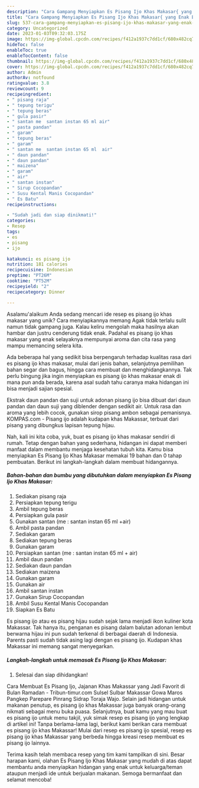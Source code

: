 ```yaml
---
description: "Cara Gampang Menyiapkan Es Pisang Ijo Khas Makasar{ yang Enak Banget"
title: "Cara Gampang Menyiapkan Es Pisang Ijo Khas Makasar{ yang Enak Banget"
slug: 537-cara-gampang-menyiapkan-es-pisang-ijo-khas-makasar-yang-enak-banget
category: Uncategorized
date: 2023-01-03T09:32:03.175Z
image: https://img-global.cpcdn.com/recipes/f412a1937c7dd1cf/680x482cq70/es-pisang-ijo-khas-makasar-foto-resep-utama.jpg
hideToc: false
enableToc: true
enableTocContent: false
thumbnail: https://img-global.cpcdn.com/recipes/f412a1937c7dd1cf/680x482cq70/es-pisang-ijo-khas-makasar-foto-resep-utama.jpg
cover: https://img-global.cpcdn.com/recipes/f412a1937c7dd1cf/680x482cq70/es-pisang-ijo-khas-makasar-foto-resep-utama.jpg
author: Admin
authorAv: notfound
ratingvalue: 3.8
reviewcount: 9
recipeingredient:
- " pisang raja"
- " tepung terigu"
- " tepung beras"
- " gula pasir"
- " santan me  santan instan 65 ml air"
- " pasta pandan"
- " garam"
- " tepung beras"
- " garam"
- " santan me  santan instan 65 ml  air"
- " daun pandan"
- " daun pandan"
- " maizena"
- " garam"
- " air"
- " santan instan"
- " Sirup Cocopandan"
- " Susu Kental Manis Cocopandan"
- " Es Batu"
recipeinstructions:

- "Sudah jadi dan siap dinikmati!"
categories:
- Resep
tags:
- es
- pisang
- ijo

katakunci: es pisang ijo 
nutrition: 181 calories
recipecuisine: Indonesian
preptime: "PT26M"
cooktime: "PT52M"
recipeyield: "2"
recipecategory: Dinner

---
```



Asalamu'alaikum Anda sedang mencari ide resep es pisang ijo khas makasar yang unik? Cara menyiapkannya memang Agak tidak terlalu sulit namun tidak gampang juga. Kalau keliru mengolah maka hasilnya akan hambar dan justru cenderung tidak enak. Padahal es pisang ijo khas makasar yang enak selayaknya mempunyai aroma dan cita rasa yang mampu memancing selera kita.


Ada beberapa hal yang sedikit bisa berpengaruh terhadap kualitas rasa dari es pisang ijo khas makasar, mulai dari jenis bahan, selanjutnya pemilihan bahan segar dan bagus, hingga cara membuat dan menghidangkannya. Tak perlu bingung jika ingin menyiapkan es pisang ijo khas makasar enak di mana pun anda berada, karena asal sudah tahu caranya maka hidangan ini bisa menjadi sajian spesial.

Ekstrak daun pandan dan suji untuk adonan pisang ijo bisa dibuat dari daun pandan dan daun suji yang diblender dengan sedikit air. Untuk rasa dan aroma yang lebih cocok, gunakan sirop pisang ambon sebagai pemanisnya. KOMPAS.com - Pisang ijo adalah kudapan khas Makassar, terbuat dari pisang yang dibungkus lapisan tepung hijau.


Nah, kali ini kita coba, yuk, buat es pisang ijo khas makasar sendiri di rumah. Tetap dengan bahan yang sederhana, hidangan ini dapat memberi manfaat dalam membantu menjaga kesehatan tubuh kita. Kamu bisa menyiapkan Es Pisang Ijo Khas Makasar memakai 19 bahan dan 0 tahap pembuatan. Berikut ini langkah-langkah dalam membuat hidangannya.

<!--inarticleads1-->

##### Bahan-bahan dan bumbu yang dibutuhkan dalam menyiapkan Es Pisang Ijo Khas Makasar:

1. Sediakan  pisang raja
1. Persiapkan  tepung terigu
1. Ambil  tepung beras
1. Persiapkan  gula pasir
1. Gunakan  santan (me : santan instan 65 ml +air)
1. Ambil  pasta pandan
1. Sediakan  garam
1. Sediakan  tepung beras
1. Gunakan  garam
1. Persiapkan  santan (me : santan instan 65 ml + air)
1. Ambil  daun pandan
1. Sediakan  daun pandan
1. Sediakan  maizena
1. Gunakan  garam
1. Gunakan  air
1. Ambil  santan instan
1. Gunakan  Sirup Cocopandan
1. Ambil  Susu Kental Manis Cocopandan
1. Siapkan  Es Batu


Es pisang ijo atau es pisang hijau sudah sejak lama menjadi ikon kuliner kota Makassar. Tak hanya itu, penganan es pisang dalam balutan adonan lembut berwarna hijau ini pun sudah terkenal di berbagai daerah di Indonesia. Parents pasti sudah tidak asing lagi dengan es pisang ijo. Kudapan khas Makassar ini memang sangat menyegarkan. 

<!--inarticleads2-->

##### Langkah-langkah untuk memasak Es Pisang Ijo Khas Makasar:


1. Selesai dan siap dihidangkan!

Cara Membuat Es Pisang Ijo, Jajanan Khas Makassar yang Jadi Favorit di Bulan Ramadan - Tribun-timur.com Sulsel Sulbar Makassar Gowa Maros Pangkep Parepare Pinrang Sidrap Toraja Wajo. Selain jadi hidangan untuk makanan penutup, es pisang ijo khas Makassar juga banyak orang-orang nikmati sebagai menu buka puasa. Selanjutnya, buat kamu yang mau buat es pisang ijo untuk menu takjil, yuk simak resep es pisang ijo yang lengkap di artikel ini! Tanpa berlama-lama lagi, berikut kami berikan cara membuat es pisang ijo khas Makassar! Mulai dari resep es pisang ijo spesial, resep es pisang ijo khas Makassar yang berbeda hingga kreasi resep membuat es pisang ijo lainnya. 

Terima kasih telah membaca resep yang tim kami tampilkan di sini. Besar harapan kami, olahan Es Pisang Ijo Khas Makasar yang mudah di atas dapat membantu anda menyiapkan hidangan yang enak untuk keluarga/teman ataupun menjadi ide untuk berjualan makanan. Semoga bermanfaat dan selamat mencoba!
